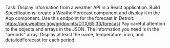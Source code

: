 Task: Display information from a weather API in a React application.
Build Specifications: create a WeatherForecast component and display it in the App component.
Use this endpoint for the forecast in Detroit: https://api.weather.gov/gridpoints/DTX/65,33/forecast
Pay careful attention to the objects and arrays in the JSON. The information you need is in the "periods" array.
Display at least the name, temperature, icon, and detailedForecast for each period.
